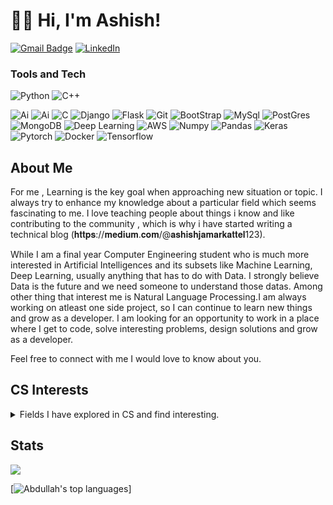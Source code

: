 # 👋🏽 Hi, I'm Ashish! 

<!-- [![E-Mail](https://img.shields.io/badge/email-reveal-2a8?style=for-the-badge&logo=gmail&logoColor=white)](https://mailhide.io/e/3JzSZnHC)-->
<!-- [![Website](https://img.shields.io/website?down_color=lightgrey&down_message=offline&style=for-the-badge&up_color=green&up_message=online&url=https%3A%2F%2Fabdullaharif.tech%2F)](https://abdullaharif.tech/)  -->
[![Gmail Badge](https://img.shields.io/badge/ashish-c14438?style=for-the-badge&logo=Gmail&logoColor=white&link=mailto:ashishjamarkattel123@gmail.com)](mailto:ashishjamarkattel123@gmail.com)
[![LinkedIn](https://img.shields.io/badge/ashish-0077B5?style=for-the-badge&logo=linkedin&logoColor=white)](https://www.linkedin.com/in/ashishjamarkattel/)


### Tools and Tech

![Python](https://img.shields.io/badge/Python-3776AB?style=for-the-badge&logo=python&logoColor=white)
![C++](https://img.shields.io/badge/C%2B%2B-00599C?style=for-the-badge&logo=c%2B%2B&logoColor=white)

![Ai](https://img.shields.io/badge/Machine_learning-9cf?style=for-the-badge&logo=ai&logoColor=white)
![Ai](https://img.shields.io/badge/ARTIFICIAL_INTELLIGENCE-007ACC?style=for-the-badge&logo=ai&logoColor=white)
![C](https://img.shields.io/badge/C-239120?style=for-the-badge&logo=c&logoColor=white)
![Django](https://img.shields.io/badge/Django-092E20?style=for-the-badge&logo=django&logoColor=white)
![Flask](https://img.shields.io/badge/Flask-4EA94B?style=for-the-badge&logo=Flask&logoColor=white)
![Git](https://img.shields.io/badge/Git-F05032?style=for-the-badge&logo=git&logoColor=white)
![BootStrap](https://img.shields.io/badge/Bootstrap-563D7C?style=for-the-badge&logo=bootstrap&logoColor=white)
![MySql](https://img.shields.io/badge/MySQL-00000F?style=for-the-badge&logo=mysql&logoColor=white)
![PostGres](https://img.shields.io/badge/PostgreSQL-316192?style=for-the-badge&logo=postgresql&logoColor=white)
![MongoDB](https://img.shields.io/badge/MongoDB-4EA94B?style=for-the-badge&logo=mongodb&logoColor=white)
![Deep Learning](https://img.shields.io/badge/Deep_learning-005571?style=for-the-badge&logo=elasticsearch&logoColor=white)
![AWS](https://img.shields.io/badge/Amazon_AWS-232F3E?style=for-the-badge&logo=amazon-aws&logoColor=white)
![Numpy](https://img.shields.io/badge/Nympy-blueviolet?style=for-the-badge&logo=Numpy&logoColor=white)
![Pandas](https://img.shields.io/badge/Pandas-F05032?style=for-the-badge&logo=Pandas&logoColor=white)
![Keras](https://img.shields.io/badge/keras-563D7C?style=for-the-badge&logo=Keras&logoColor=white)
![Pytorch](https://img.shields.io/badge/Pytorch-blue?style=for-the-badge&logo=Pytorch&logoColor=white)
![Docker](https://img.shields.io/badge/Docker-orange?style=for-the-badge&logo=Docker&logoColor=white)
![Tensorflow](https://img.shields.io/badge/Tensorflow-critical?style=for-the-badge&logo=Tensorflow&logoColor=white)

## About Me

<p>For me , Learning is the key goal when approaching new situation or topic. I always try to enhance my knowledge about a particular field which seems fascinating to me. I love teaching people about things i know and like contributing to the community  , which is why i have started writing a technical blog (𝐡𝐭𝐭𝐩𝐬://𝐦𝐞𝐝𝐢𝐮𝐦.𝐜𝐨𝐦/@𝐚𝐬𝐡𝐢𝐬𝐡𝐣𝐚𝐦𝐚𝐫𝐤𝐚𝐭𝐭𝐞𝐥123).

While I am a final year Computer Engineering student who is much more interested in Artificial Intelligences and its subsets like Machine Learning, Deep Learning, usually anything that has to do with Data. I strongly believe Data is the future and we need someone to understand those datas. Among other thing that interest me is Natural Language Processing.I am always working on atleast one side project, so I can continue to learn new things and grow as a developer. I am looking for an opportunity to work in a place where I get to code, solve interesting problems, design solutions and grow as a developer.

Feel free to connect with me I would love to know about you.
</p>

<h2>CS Interests</h2>
<details><summary>Fields I have explored in CS and find interesting.</summary>
<ul> 
    <li>Making Projects
        <ul>
            <li><details><summary>Natural Langugage Processing</summary>
                <ul>
                </ul>
            </details></li> 
            <li><details><summary>Web Development</summary>
                <ul>
                </ul>
            </details></li>
            <li>Machine Learning</li> 
             <li>DevOps</li>
        </ul>
    </li> 
    <li><details><summary>Algorithms</summary>
        <ul>
        </ul>
    </details></li> 
    <li><details><summary>Data Structures</summary>
        <ul>
        </ul>
    </details></li> 
    <li><details><summary>Security</summary>
        <ul>
            <li>Encryption</li>
        </ul>
    </details></li> 
    <li><details><summary>Networking and Cloud computing</summary>
        <ul>
            <li> Distributed computing</li>
        </ul>
    </details></li> 
    <li><details><summary>Artificial Intelligence</summary>
        <ul>
        </ul>
    </details></li> 
    <li><details><summary>Languages and Grammar</summary>
        <ul>
            <!-- TODO: GO, RUST, Objective-C, Swift -->
        </ul>
    </details></li> 
    <li><details><summary>Big Data</summary>
        <ul>
            <!--  software(Hadoop, Spark, Pig, Hive) -->
            <!-- Algorithms  (MapReduce, Flume) -->
            <!-- data warehouse technical architectures, infrastructure components, ETL/ELT and reporting/analytic tools and environments. -->
            <!-- (e.g., NoSQL, MongoDB, SparkML, Tensorflow). -->
        </ul>
    </details></li> 
    <li><details><summary>Hardware and OS</summary>
        <ul>
            <li>Linux</li>
             <li>Windows</li>
        </ul>
    </details></li> 
</ul>
</details>

## Stats 

![](https://github-readme-stats.vercel.app/api?username=ashishjamarkattel&hide_title=true&hide_border=true&show_icons=true&include_all_commits=true&count_private=true&line_height=21&theme=dark)


[![Abdullah's top languages](https://github-readme-stats.vercel.app/api/top-langs/?username=ashishjamarkattel&theme=blue-green)]

<!-- ![Visitor Count](https://visitor-badge-reloaded.herokuapp.com/badge?page_id=aarif123456.aarif123456&color=00cf00&style=for-the-badge)  -->

<!-- <img src="https://komarev.com/ghpvc/?username=ashishjamarkattel&label=Profile%20views&color=ce9927&style=flat" alt="GITHUB-USERNAME" /> </p> -->
